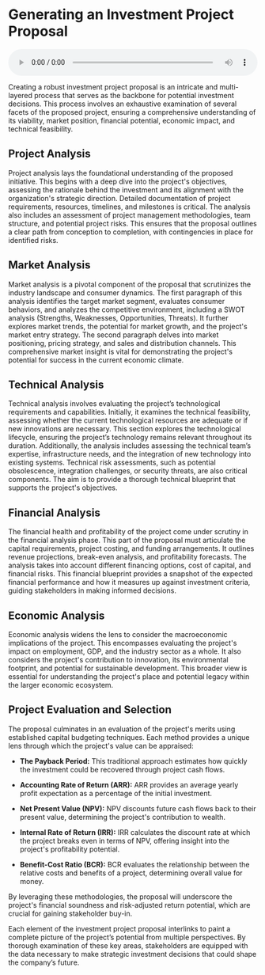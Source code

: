 # Generating an Investment Project Proposal

<audio controls style="width: 100%;">
  <source src="../../../../../audio/4th_sem/ED/Unit-5 New Venture Creation and Promotion/5.h Generating an Investment Project Proposal.mp3" type="audio/mpeg">
  Your browser does not support the audio element.
</audio>


Creating a robust investment project proposal is an intricate and multi-layered process that serves as the backbone for potential investment decisions. This process involves an exhaustive examination of several facets of the proposed project, ensuring a comprehensive understanding of its viability, market position, financial potential, economic impact, and technical feasibility.

## Project Analysis
Project analysis lays the foundational understanding of the proposed initiative. This begins with a deep dive into the project's objectives, assessing the rationale behind the investment and its alignment with the organization's strategic direction. Detailed documentation of project requirements, resources, timelines, and milestones is critical. The analysis also includes an assessment of project management methodologies, team structure, and potential project risks. This ensures that the proposal outlines a clear path from conception to completion, with contingencies in place for identified risks.

## Market Analysis
Market analysis is a pivotal component of the proposal that scrutinizes the industry landscape and consumer dynamics. The first paragraph of this analysis identifies the target market segment, evaluates consumer behaviors, and analyzes the competitive environment, including a SWOT analysis (Strengths, Weaknesses, Opportunities, Threats). It further explores market trends, the potential for market growth, and the project's market entry strategy. The second paragraph delves into market positioning, pricing strategy, and sales and distribution channels. This comprehensive market insight is vital for demonstrating the project's potential for success in the current economic climate.

## Technical Analysis
Technical analysis involves evaluating the project’s technological requirements and capabilities. Initially, it examines the technical feasibility, assessing whether the current technological resources are adequate or if new innovations are necessary. This section explores the technological lifecycle, ensuring the project’s technology remains relevant throughout its duration. Additionally, the analysis includes assessing the technical team’s expertise, infrastructure needs, and the integration of new technology into existing systems. Technical risk assessments, such as potential obsolescence, integration challenges, or security threats, are also critical components. The aim is to provide a thorough technical blueprint that supports the project's objectives.

## Financial Analysis
The financial health and profitability of the project come under scrutiny in the financial analysis phase. This part of the proposal must articulate the capital requirements, project costing, and funding arrangements. It outlines revenue projections, break-even analysis, and profitability forecasts. The analysis takes into account different financing options, cost of capital, and financial risks. This financial blueprint provides a snapshot of the expected financial performance and how it measures up against investment criteria, guiding stakeholders in making informed decisions.

## Economic Analysis
Economic analysis widens the lens to consider the macroeconomic implications of the project. This encompasses evaluating the project's impact on employment, GDP, and the industry sector as a whole. It also considers the project's contribution to innovation, its environmental footprint, and potential for sustainable development. This broader view is essential for understanding the project's place and potential legacy within the larger economic ecosystem.

## Project Evaluation and Selection
The proposal culminates in an evaluation of the project's merits using established capital budgeting techniques. Each method provides a unique lens through which the project's value can be appraised:

- **The Payback Period:** This traditional approach estimates how quickly the investment could be recovered through project cash flows.
  
- **Accounting Rate of Return (ARR):** ARR provides an average yearly profit expectation as a percentage of the initial investment.
  
- **Net Present Value (NPV):** NPV discounts future cash flows back to their present value, determining the project's contribution to wealth.
  
- **Internal Rate of Return (IRR):** IRR calculates the discount rate at which the project breaks even in terms of NPV, offering insight into the project's profitability potential.
  
- **Benefit-Cost Ratio (BCR):** BCR evaluates the relationship between the relative costs and benefits of a project, determining overall value for money.

By leveraging these methodologies, the proposal will underscore the project's financial soundness and risk-adjusted return potential, which are crucial for gaining stakeholder buy-in.

Each element of the investment project proposal interlinks to paint a complete picture of the project’s potential from multiple perspectives. By thorough examination of these key areas, stakeholders are equipped with the data necessary to make strategic investment decisions that could shape the company’s future.

